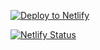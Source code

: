 <!-- Markdown snippet -->
[![Deploy to Netlify](https://www.netlify.com/img/deploy/button.svg)](https://app.netlify.com/start/deploy?repository=https://github.com/hugo-apero/iyo-apero)

[![Netlify Status](https://api.netlify.com/api/v1/badges/fa81b190-2d09-4eb6-b58a-2d39f492f1b0/deploy-status)](https://app.netlify.com/sites/suspicious-lamport-3f3dbe/deploys)
